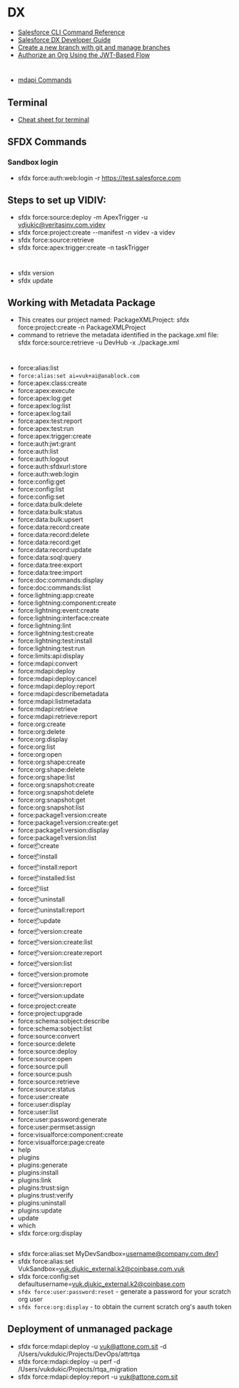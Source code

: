 # DX
* [Salesforce CLI Command Reference](https://developer.salesforce.com/docs/atlas.en-us.220.0.sfdx_cli_reference.meta/sfdx_cli_reference/cli_reference.htm)
* [Salesforce DX Developer Guide](https://developer.salesforce.com/docs/atlas.en-us.sfdx_dev.meta/sfdx_dev/sfdx_dev_intro.htm)
* [Create a new branch with git and manage branches](https://github.com/Kunena/Kunena-Forum/wiki/Create-a-new-branch-with-git-and-manage-branches)
* [Authorize an Org Using the JWT-Based Flow](https://developer.salesforce.com/docs/atlas.en-us.sfdx_dev.meta/sfdx_dev/sfdx_dev_auth_jwt_flow.htm)
#
* [mdapi Commands](https://developer.salesforce.com/docs/atlas.en-us.sfdx_cli_reference.meta/sfdx_cli_reference/cli_reference_force_mdapi.htm)
## Terminal
* [Cheat sheet for terminal](http://halverscience.net/python_coding/cheat_sheet_for_terminal/cheat_sheet_for_terminal.html)

## SFDX Commands
### Sandbox login
* sfdx force:auth:web:login -r https://test.salesforce.com
## Steps to set up VIDIV:
* sfdx force:source:deploy -m ApexTrigger -u vdjukic@veritasinv.com.videv
* sfdx force:project:create --manifest -n videv -a videv
* sfdx force:source:retrieve
* sfdx force:apex:trigger:create -n taskTrigger
#
* sfdx version
* sfdx update
## Working with Metadata Package
* This creates our project named: PackageXMLProject: sfdx force:project:create -n PackageXMLProject 
* command to retrieve the metadata identified in the package.xml file: sfdx force:source:retrieve -u DevHub -x ./package.xml
#
* 	force:alias:list
* 	`force:alias:set ai=vuk+ai@anablock.com`
* 	force:apex:class:create
* 	force:apex:execute
* 	force:apex:log:get
* 	force:apex:log:list
* 	force:apex:log:tail
* 	force:apex:test:report
* 	force:apex:test:run
* 	force:apex:trigger:create
* 	force:auth:jwt:grant
* 	force:auth:list
* 	force:auth:logout
* 	force:auth:sfdxurl:store
* 	force:auth:web:login
* 	force:config:get
* 	force:config:list
* 	force:config:set
* 	force:data:bulk:delete
* 	force:data:bulk:status
* 	force:data:bulk:upsert
* 	force:data:record:create
* 	force:data:record:delete
* 	force:data:record:get
* 	force:data:record:update
* 	force:data:soql:query
* 	force:data:tree:export
* 	force:data:tree:import
* 	force:doc:commands:display
* 	force:doc:commands:list
* 	force:lightning:app:create
* 	force:lightning:component:create
* 	force:lightning:event:create
* 	force:lightning:interface:create
* 	force:lightning:lint
* 	force:lightning:test:create
* 	force:lightning:test:install
* 	force:lightning:test:run
* 	force:limits:api:display
* 	force:mdapi:convert
* 	force:mdapi:deploy
* 	force:mdapi:deploy:cancel
* 	force:mdapi:deploy:report
* 	force:mdapi:describemetadata
* 	force:mdapi:listmetadata
* 	force:mdapi:retrieve
* 	force:mdapi:retrieve:report
* 	force:org:create
* 	force:org:delete
* 	force:org:display
* 	force:org:list
* 	force:org:open
* 	force:org:shape:create
* 	force:org:shape:delete
* 	force:org:shape:list
* 	force:org:snapshot:create
* 	force:org:snapshot:delete
* 	force:org:snapshot:get
* 	force:org:snapshot:list
* 	force:package1:version:create
* 	force:package1:version:create:get
* 	force:package1:version:display
* 	force:package1:version:list
* 	force:package:create
* 	force:package:install
* 	force:package:install:report
* 	force:package:installed:list
* 	force:package:list
* 	force:package:uninstall
* 	force:package:uninstall:report
* 	force:package:update
* 	force:package:version:create
* 	force:package:version:create:list
* 	force:package:version:create:report
* 	force:package:version:list
* 	force:package:version:promote
* 	force:package:version:report
* 	force:package:version:update
* 	force:project:create
* 	force:project:upgrade
* 	force:schema:sobject:describe
* 	force:schema:sobject:list
* 	force:source:convert
* 	force:source:delete
* 	force:source:deploy
* 	force:source:open
* 	force:source:pull
* 	force:source:push
* 	force:source:retrieve
* 	force:source:status
* 	force:user:create
* 	force:user:display
* 	force:user:list
* 	force:user:password:generate
* 	force:user:permset:assign
* 	force:visualforce:component:create
* 	force:visualforce:page:create
* 	help
* 	plugins
* 	plugins:generate
* 	plugins:install
* 	plugins:link
* 	plugins:trust:sign
* 	plugins:trust:verify
* 	plugins:uninstall
* 	plugins:update
* 	update
* 	which
* sfdx force:org:display
##
* sfdx force:alias:set MyDevSandbox=username@company.com.dev1
* sfdx force:alias:set VukSandbox=vuk.djukic_external.k2@coinbase.com.vuk
* sfdx force:config:set defaultusername=vuk.djukic_external.k2@coinbase.com
* `sfdx force:user:password:reset` - generate a password for your scratch org user
* `sfdx force:org:display` - to obtain the current scratch org's aauth token

## Deployment of unmanaged package
* sfdx force:mdapi:deploy -u vuk@attone.com.sit -d /Users/vukdukic/Projects/DevOps/attrtqa
* sfdx force:mdapi:deploy -u perf -d /Users/vukdukic/Projects/rtqa_migration
* sfdx force:mdapi:deploy:report -u vuk@attone.com.sit
